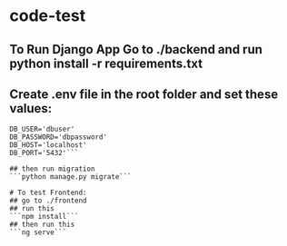 # code-test

## To Run Django App Go to ./backend and run python install -r requirements.txt
## Create .env file in the root folder and set these values:
```DB_NAME= 'dbname'
DB_USER='dbuser'
DB_PASSWORD='dbpassword'
DB_HOST='localhost'
DB_PORT='5432'```

## then run migration 
```python manage.py migrate```

# To test Frontend:
## go to ./frontend
## run this
```npm install```
## then run this
```ng serve```
